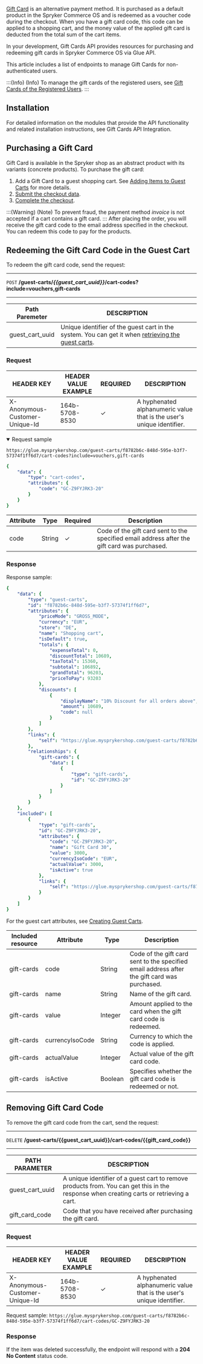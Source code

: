 [Gift Card](https://documentation.spryker.com/docs/en/gift-card-purchase-management-201907) is an alternative payment method. It is purchased as a default product in the Spryker Commerce OS and is redeemed as a voucher code during the checkout.  When you have a gift card code, this code can be applied to a shopping cart, and the money value of the applied gift card is deducted from the total sum of the cart items.

In your development, Gift Cards API provides resources for purchasing and redeeming gift cards in Spryker Commerce OS via Glue API.

This article includes a list of endpoints to manage Gift Cards for non-authenticated users.

:::(Info) (Info)
To manage the gift cards of the registered users, see [Gift Cards of the Registered Users](https://documentation.spryker.com/docs/en/gift-cards-of-registered-users).
:::

## Installation 
For detailed information on the modules that provide the API functionality and related installation instructions, see Gift Cards API Integration.


## Purchasing a Gift Card
Gift Card is available in the Spryker shop as an abstract product with its variants (concrete products). To purchase the gift card:

1. Add a Gift Card to a guest shopping cart. See [Adding Items to Guest Carts](https://documentation.spryker.com/docs/en/guest-cart-items#adding-items-to-guest-carts) for more details. 
2. [Submit the checkout data](https://documentation.spryker.com/docs/checking-out-purchases-and-getting-checkout-data-201907#submitting-checkout-data).
3. [Complete the checkout](https://documentation.spryker.com/docs/checking-out-purchases-and-getting-checkout-data-201907#placing-orders).

:::(Warning) (Note)
To prevent fraud, the payment method _invoice_ is not accepted if a cart contains a gift card.
:::
After placing the order, you will receive the gift card code to the email address specified in the checkout. You can redeem this code to pay for the products.


## Redeeming the Gift Card Code in the Guest Cart

To redeem the gift card code, send the request:

***
`POST` **/guest-carts/_{{guest_cart_uuid}}_/cart-codes?include=vouchers,gift-cards**
***

| Path Paremeter | DESCRIPTION |
| --- | --- |
| guest_cart_uuid | Unique identifier of the guest cart in the system. You can get it when [retrieving the guest carts](https://documentation.spryker.com/docs/en/guest-carts#retrieving-a-guest-cart). |

### Request

| HEADER KEY | HEADER VALUE EXAMPLE | REQUIRED | DESCRIPTION |
| --- | --- | --- | --- |
| X-Anonymous-Customer-Unique-Id | 164b-5708-8530 | ✓ | A hyphenated alphanumeric value that is the user's unique identifier. |

<details open>
<summary>Request sample</summary>

`https://glue.mysprykershop.com/guest-carts/f8782b6c-848d-595e-b3f7-57374f1ff6d7/cart-codes?include=vouchers,gift-cards`

```yaml
{
    "data": {
        "type": "cart-codes",
        "attributes": {
            "code": "GC-Z9FYJRK3-20"
        }
    }
}
```    
</details>

| Attribute | Type | Required | Description |
| --- | --- | --- | --- |
| code | String | ✓ | Code of the gift card sent to the specified email address after the gift card was purchased. |

### Response
Response sample:
```yaml
{
    "data": {
        "type": "guest-carts",
        "id": "f8782b6c-848d-595e-b3f7-57374f1ff6d7",
        "attributes": {
            "priceMode": "GROSS_MODE",
            "currency": "EUR",
            "store": "DE",
            "name": "Shopping cart",
            "isDefault": true,
            "totals": {
                "expenseTotal": 0,
                "discountTotal": 10689,
                "taxTotal": 15360,
                "subtotal": 106892,
                "grandTotal": 96203,
                "priceToPay": 93203
            },
            "discounts": [
                {
                    "displayName": "10% Discount for all orders above",
                    "amount": 10689,
                    "code": null
                }
            ]
        },
        "links": {
            "self": "https://glue.mysprykershop.com/guest-carts/f8782b6c-848d-595e-b3f7-57374f1ff6d7"
        },
        "relationships": {
            "gift-cards": {
                "data": [
                    {
                        "type": "gift-cards",
                        "id": "GC-Z9FYJRK3-20"
                    }
                ]
            }
        }
    },
    "included": [
        {
            "type": "gift-cards",
            "id": "GC-Z9FYJRK3-20",
            "attributes": {
                "code": "GC-Z9FYJRK3-20",
                "name": "Gift Card 30",
                "value": 3000,
                "currencyIsoCode": "EUR",
                "actualValue": 3000,
                "isActive": true
            },
            "links": {
                "self": "https://glue.mysprykershop.com/guest-carts/f8782b6c-848d-595e-b3f7-57374f1ff6d7/cart-codes/GC-Z9FYJRK3-20"
            }
        }
    ]
}
```
For the guest cart attributes, see [Creating Guest Carts](https://documentation.spryker.com/docs/en/guest-carts#creating-a-guest-cart).

| Included resource | Attribute | Type | Description |
| --- | --- | --- | --- |
| gift-cards | code | String | Code of the gift card sent to the specified email address after the gift card was purchased. |
| gift-cards | name | String | Name of the gift card. |
| gift-cards | value | Integer | Amount applied to the card when the gift card code is redeemed. |
| gift-cards | currencyIsoCode | String | Currency to which the code is applied. |
| gift-cards | actualValue | Integer | Actual value of the gift card code. |
| gift-cards | isActive | Boolean | Specifies whether the gift card code is redeemed or not. |

## Removing Gift Card Code

To remove the gift card code from the cart, send the request:
***
`DELETE` **/guest-carts/{{guest_cart_uuid}}/cart-codes/{{gift_card_code}}**
***

| PATH PARAMETER | DESCRIPTION |
| --- | --- |
| guest_cart_uuid | A unique identifier of a guest cart to remove products from. You can get this in the response when creating carts or retrieving a cart. |
| gift_card_code | Code that you have received after purchasing the gift card. |

### Request

| HEADER KEY | HEADER VALUE EXAMPLE | REQUIRED | DESCRIPTION |
| --- | --- | --- | --- |
| X-Anonymous-Customer-Unique-Id | 164b-5708-8530 | ✓ | A hyphenated alphanumeric value that is the user's unique identifier. |

Request sample: `https://glue.mysprykershop.com/guest-carts/f8782b6c-848d-595e-b3f7-57374f1ff6d7/cart-codes/GC-Z9FYJRK3-20`

### Response

If the item was deleted successfully, the endpoint will respond with a **204 No Content** status code.